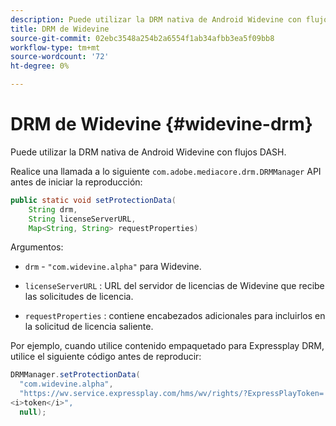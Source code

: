 ```yaml
---
description: Puede utilizar la DRM nativa de Android Widevine con flujos DASH.
title: DRM de Widevine
source-git-commit: 02ebc3548a254b2a6554f1ab34afbb3ea5f09bb8
workflow-type: tm+mt
source-wordcount: '72'
ht-degree: 0%

---
```


# DRM de Widevine {#widevine-drm}

Puede utilizar la DRM nativa de Android Widevine con flujos DASH.

Realice una llamada a lo siguiente `com.adobe.mediacore.drm.DRMManager` API antes de iniciar la reproducción:

```java
public static void setProtectionData( 
    String drm,  
    String licenseServerURL,   
    Map<String, String> requestProperties)
```

Argumentos:

* `drm` - `"com.widevine.alpha"` para Widevine.

* `licenseServerURL` : URL del servidor de licencias de Widevine que recibe las solicitudes de licencia.
* `requestProperties` : contiene encabezados adicionales para incluirlos en la solicitud de licencia saliente.

Por ejemplo, cuando utilice contenido empaquetado para Expressplay DRM, utilice el siguiente código antes de reproducir:

```java
DRMManager.setProtectionData( 
  "com.widevine.alpha",  
  "https://wv.service.expressplay.com/hms/wv/rights/?ExpressPlayToken= 
<i>token</i>",  
  null); 
```
